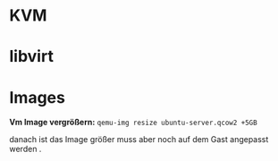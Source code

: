 KVM
====

libvirt
====

Images
======

**Vm Image vergrößern:**
`qemu-img resize ubuntu-server.qcow2 +5GB`

danach ist das Image größer muss aber noch auf dem Gast  angepasst werden .

